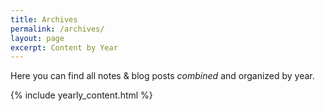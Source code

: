 ```yaml
---
title: Archives
permalink: /archives/
layout: page
excerpt: Content by Year
---
```


Here you can find all notes & blog posts _combined_ and organized by year.

{% include yearly_content.html %}